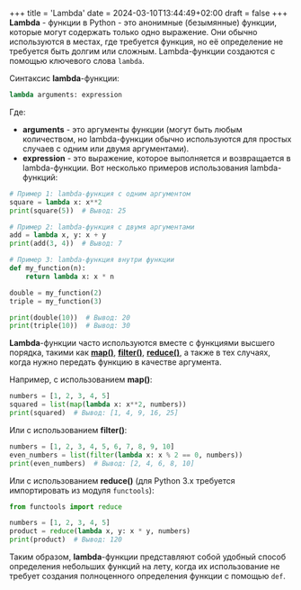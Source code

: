 +++
title = 'Lambda'
date = 2024-03-10T13:44:49+02:00
draft = false
+++
**Lambda** - функции в Python - это анонимные (безымянные) функции, которые могут содержать только одно выражение. Они обычно используются в местах, где требуется функция, но её определение не требуется быть долгим или сложным. Lambda-функции создаются с помощью ключевого слова `lambda`.  

Синтаксис **lambda**-функции:
```python
lambda arguments: expression
```
Где:
* **arguments** - это аргументы функции (могут быть любым количеством, но lambda-функции обычно используются для простых случаев с одним или двумя аргументами).
* **expression** - это выражение, которое выполняется и возвращается в lambda-функции.
Вот несколько примеров использования lambda-функций:
```python
# Пример 1: lambda-функция с одним аргументом
square = lambda x: x**2
print(square(5))  # Вывод: 25

# Пример 2: lambda-функция с двумя аргументами
add = lambda x, y: x + y
print(add(3, 4))  # Вывод: 7

# Пример 3: lambda-функция внутри функции
def my_function(n):
    return lambda x: x * n

double = my_function(2)
triple = my_function(3)

print(double(10))  # Вывод: 20
print(triple(10))  # Вывод: 30
```
**Lambda**-функции часто используются вместе с функциями высшего порядка, такими как **[map()]()**, **[filter()](projects/dusky-wiki/python/function/default_function.md)**, **[reduce()]()**, а также в тех случаях, когда нужно передать функцию в качестве аргумента.  

Например, с использованием **map()**:
```python
numbers = [1, 2, 3, 4, 5]
squared = list(map(lambda x: x**2, numbers))
print(squared)  # Вывод: [1, 4, 9, 16, 25]
```
Или с использованием **filter()**:
```python
numbers = [1, 2, 3, 4, 5, 6, 7, 8, 9, 10]
even_numbers = list(filter(lambda x: x % 2 == 0, numbers))
print(even_numbers)  # Вывод: [2, 4, 6, 8, 10]
```
Или с использованием **reduce()** (для Python 3.x требуется импортировать из модуля `functools`):
```python
from functools import reduce

numbers = [1, 2, 3, 4, 5]
product = reduce(lambda x, y: x * y, numbers)
print(product)  # Вывод: 120
```
Таким образом, **lambda**-функции представляют собой удобный способ определения небольших функций на лету, когда их использование не требует создания полноценного определения функции с помощью `def`.